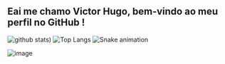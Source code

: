 ## Eai me chamo Victor Hugo, bem-vindo ao meu perfil no GitHub !

![github stats](https://github-readme-stats.vercel.app/api?username=huguds&theme=dark&show_icons=true))
![Top Langs](https://github-readme-stats.vercel.app/api/top-langs/?username=huguds)
![Snake animation](https://github.com/huguds/huguds/blob/output/github-contribution-grid-snake.svg)

![image](https://img.shields.io/badge/LinkedIn-9b4723200?style=for-the-badge&logo=linkedin&logoColor=white)

